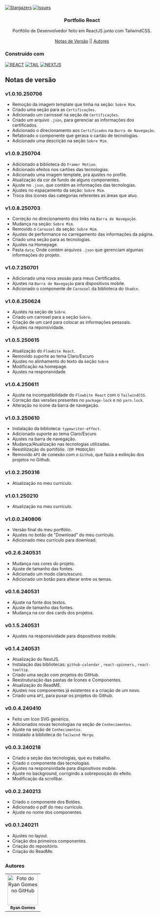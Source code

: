 <!--
Readme used from model
https://github.com/othneildrew/Best-README-Template
-->

<a name="readme-top"></a>

[![Stargazers][stars-shield]][stars-url]
[![Issues][issues-shield]][issues-url]

<!-- PROJECT LOGO -->
<div align="center">
  <h3 align="center">Portfolio React</h3>

  <p align="center">
    Portfólio de Desenvolvedor feito em ReactJS junto com TailwindCSS.
    <br />
    <br />
    <a href="#notas-de-versão">Notas de Versão</a>
    ||
    <!-- <a href="https://github.com/RRyanDEV/avaliacao-interpessoal/issues">Reportar um Bug</a> 
    || -->
    <a href="#autores">Autores</a>
    </p>
</div>

### Construído com

[![REACT][REACT]][react-url]
[![TAIL][TAILWINDCSS]][tailw-url]
[![NEXTJS][NEXT.JS]][nextjs-url]

<a name="section-changelog">

## Notas de versão

</a>

### v1.0.10.250706

- Remoção da imagem template que tinha na seção: `Sobre Mim`.
- Criado uma seção para as `Certificações`.
- Adicionado um carrossel na seção de `Certificações`.
- Criado um arquivo `.json`, para gerenciar as informações dos certificados.
- Adicionado o direcionamento aos `Certificados` na `Barra de Navegação`.
- Refatorado o componente que gerava o cartão de tecnologias.
- Adicionado uma descrição na seção `Sobre Mim`.

### v1.0.9.250704

- Adicionado a biblioteca do `Framer Motion`.
- Adicionado efeitos nos cartões das tecnologias.
- Adicionado uma imagem template, pra ajustes no profile.
- Atualização da cor de fundo de alguns componentes.
- Ajuste no `.json`, que contém as informações das tecnologias.
- Ajustes no espaçamento da seção: `Sobre Mim`.
- Troca dos ícones das categorias referentes as áreas que atuo.

### v1.0.8.250703

- Correção no direcionamento dos links na `Barra de Navegação`.
- Mudança na seção: `Sobre Mim`.
- Removido o `Carousel` da seção: `Sobre Mim`.
- Ajustes de performance no carregamento das informações da página.
- Criado uma seção para as tecnologias.
- Ajustes na Homepage.
- Pasta `data`; Onde contém arquivos `.json` que gerenciam algumas informações do projeto.

### v1.0.7.250701

- Adicionado uma nova sessão para meus Certificados.
- Ajustes na `Barra de Navegação` para dispositivos mobile.
- Adicionado o componente de `Carousel` da biblioteca do `Shadcn`.

### v1.0.6.250624

- Ajustes na seção de `Sobre`.
- Criado um carrosel para a seção `Sobre`.
- Criação de um card para colocar as informações pessoais.
- Ajustes na reponsividade.

### v1.0.5.250615

- Atualização do `Flowbite React`.
- Removido suporte ao tema Claro/Escuro
- Ajustes no alinhamento do texto da seção `Sobre`
- Modificação na homepage.
- Ajustes na responsividade.

### v1.0.4.250611

- Ajuste na incompatibilidade do `Flowbite React` com o `TailwindCSS`.
- Correção das versões presentes no `package-lock` e no `yarn.lock`.
- Alteração no ícone da barra de navegação.

### v1.0.3.250610

- Instalação da biblioteca: `typewriter-effect`.
- Adicionado suporte ao tema Claro/Escuro
- Ajustes na barra de navegação.
- Mudança/Atualização nas tecnologias utilizadas.
- Reestilização do portifólio. `(EM PRODUÇÃO)`
- Removido `API` de conexão com o `Github`, que fazia a exibição dos projetos no Github.

### v1.0.2.250316

- Atualização no meu currículo.

### v1.0.1.250210

- Atualização no meu currículo.

### v1.0.0.240806

- Versão final do meu portfólio.
- Ajustes no botão de "Download" do meu currículo.
- Adicionado meu currículo para download.

### v0.2.6.240531

- Mudança nas cores do projeto.
- Ajuste de tamanho das fontes.
- Adicionado um modo claro/escuro.
- Adicionado um botão para alterar entre os temas.

### v0.1.6.240531

- Ajuste na fonte dos textos.
- Ajuste de tamanho das fontes.
- Mudança na cor dos cards dos projetos.

### v0.1.5.240531

- Ajustes na responsividade para dispositivos mobile.

### v0.1.4.240531

- Atualização do NextJS.
- Instalação das bibliotecas: `github-calendar` , `react-spinners` , `react-tooltip`.
- Criado uma seção com projetos do GitHub.
- Reestruturação das pastas de Ícones e Componentes.
- Atualização do ReadME.
- Ajustes nos componentes já existentes e a criação de um novo.
- Criado uma `API`, para puxar os projetos do Github.

### v0.0.4.240410

- Feito um Icon SVG genérico.
- Adicionados novas tecnologias na seção de `Conhecimentos`.
- Ajuste na seção de `Conhecimentos`.
- Instalado a biblioteca do `Tailwind Merge`.

### v0.0.3.240218

- Criado a seção das tecnologias, que eu trabalho.
- Criado o componente das tecnologias.
- Ajustes na responsividade para dispositivos mobile.
- Ajuste no background, corrigindo a sobreposição do efeito.
- Modificação da scrollbar.

### v0.0.2.240213

- Criado o componente dos Botões.
- Adicionado o pdf do meu currículo.
- Ajuste no nome dos componentes.

### v0.0.1.240211

- Ajustes no layout.
- Criação dos primeiros componentes.
- Criação do repositório.
- Criação do ReadMe.

##

<a name="section-autores">

### Autores

</a>

<table>
  <tr>
    <td align="center">
      <a href="#">
        <img src="https://avatars.githubusercontent.com/u/85912228?v=4" width="100px;" alt="Foto do Ryan Gomes no GitHub"/><br>
        <sub>
          <b>Ryan Gomes</b>
        </sub>
      </a>
    </td>
</table>

<!-- MARKDOWN LINKS & IMAGES -->
<!-- https://www.markdownguide.org/basic-syntax/#reference-style-links -->

[stars-shield]: https://img.shields.io/github/stars/RRyanDEV/portfolio-react?style=for-the-badge
[stars-url]: https://github.com/RRyanDEV/portfolio-react/stargazers
[issues-shield]: https://img.shields.io/github/issues/RRyanDEV/portfolio-react?style=for-the-badge
[issues-url]: https://github.com/RRyanDEV/portfolio-react/issues
[REACT]: https://img.shields.io/badge/React-%2320232a.svg?&style=for-the-badge&logo=React&logoColor=%2361DAFB
[react-url]: https://pt-br.reactjs.org
[TAILWINDCSS]: https://img.shields.io/badge/TailwindCSS-%2338B2AC.svg?style=for-the-badge&logo=tailwind-css&logoColor=white
[tailw-url]: https://tailwindcss.com/
[NEXT.JS]: https://img.shields.io/badge/NextJS-black?style=for-the-badge&logo=next.js&logoColor=white
[nextjs-url]: https://nextjs.org/
